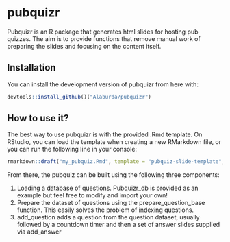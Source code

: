 
# pubquizr

<!-- badges: start -->
<!-- badges: end -->

Pubquizr is an R package that generates html slides for hosting pub quizzes. The aim is to provide functions that remove manual work of preparing the slides and focusing on the content itself. 

## Installation

You can install the development version of pubquizr from here with:

``` r
devtools::install_github()("Alaburda/pubquizr")
```

## How to use it?

The best way to use pubquizr is with the provided .Rmd template. On RStudio, you can load the template when creating a new RMarkdown file, or you can run the following line in your console:

``` r
rmarkdown::draft("my_pubquiz.Rmd", template = "pubquiz-slide-template", package = "pubquizr")
```

From there, the pubquiz can be built using the following three components:

1. Loading a database of questions. Pubquizr_db is provided as an example but feel free to modify and import your own!
2. Prepare the dataset of questions using the prepare_question_base function. This easily solves the problem of indexing questions.
3. add_question adds a question from the question dataset, usually followed by a countdown timer and then a set of answer slides supplied via add_answer



